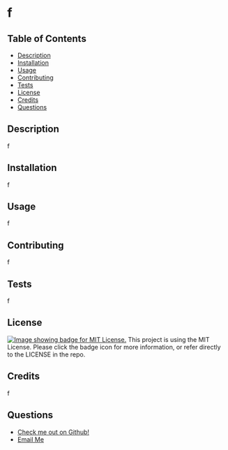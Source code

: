 # f

  ## Table of Contents
  - [Description](#description)
  - [Installation](#installation)
  - [Usage](#usage)
  - [Contributing](#contributing)
  - [Tests](#tests)
  - [License](#license)
  - [Credits](#credits)
  - [Questions](#questions)

  ## Description
  f

  ## Installation
  f

  ## Usage
  f

  ## Contributing
  f

  ## Tests
  f

  ## License
  [![Image showing badge for MIT License.](https://img.shields.io/badge/License-MIT_License-blue)](https://mit-license.org/)
 This project is using the MIT License. Please click the badge icon for more information, or refer directly to the LICENSE in the repo.
  
  ## Credits
  f
    
  ## Questions
  - [Check me out on Github!](https://www.github.com/f)
  - [Email Me](mailto:f?subject=Hello!)
